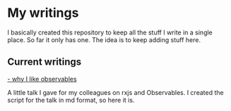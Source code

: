 # My writings

I basically created this repository to keep all the stuff I write in a single place. So far it only has one. The idea is to keep adding stuff here.

## Current writings

[- why I like observables][whyILikeObservables]

A little talk I gave for my colleagues on rxjs and Observables. I created the script for the talk in md format, so here it is.

[whyILikeObservables]: ./why_I_like_observables/readme.md
